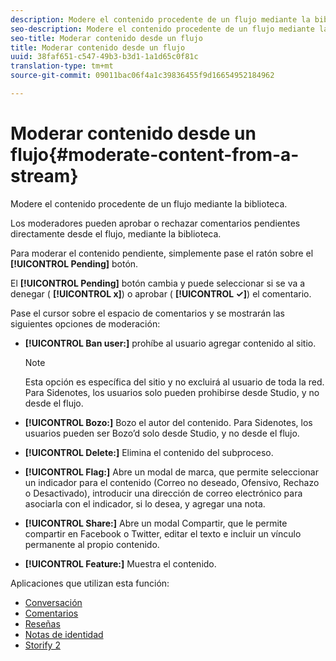 ```yaml
---
description: Modere el contenido procedente de un flujo mediante la biblioteca.
seo-description: Modere el contenido procedente de un flujo mediante la biblioteca.
seo-title: Moderar contenido desde un flujo
title: Moderar contenido desde un flujo
uuid: 38faf651-c547-49b3-b3d1-1a1d65c0f81c
translation-type: tm+mt
source-git-commit: 09011bac06f4a1c39836455f9d16654952184962

---
```



# Moderar contenido desde un flujo{#moderate-content-from-a-stream}

Modere el contenido procedente de un flujo mediante la biblioteca.

Los moderadores pueden aprobar o rechazar comentarios pendientes directamente desde el flujo, mediante la biblioteca.

Para moderar el contenido pendiente, simplemente pase el ratón sobre el **[!UICONTROL Pending]** botón.

El **[!UICONTROL Pending]** botón cambia y puede seleccionar si se va a denegar ( **[!UICONTROL x]**) o aprobar ( **[!UICONTROL ✓]**) el comentario.

Pase el cursor sobre el espacio de comentarios y se mostrarán las siguientes opciones de moderación:

* **[!UICONTROL Ban user:]** prohíbe al usuario agregar contenido al sitio.

   >[!NOTE]
   >
   >Esta opción es específica del sitio y no excluirá al usuario de toda la red. Para Sidenotes, los usuarios solo pueden prohibirse desde Studio, y no desde el flujo.

* **[!UICONTROL Bozo:]** Bozo el autor del contenido. Para Sidenotes, los usuarios pueden ser Bozo’d solo desde Studio, y no desde el flujo.
* **[!UICONTROL Delete:]** Elimina el contenido del subproceso.
* **[!UICONTROL Flag:]** Abre un modal de marca, que permite seleccionar un indicador para el contenido (Correo no deseado, Ofensivo, Rechazo o Desactivado), introducir una dirección de correo electrónico para asociarla con el indicador, si lo desea, y agregar una nota.
* **[!UICONTROL Share:]** Abre un modal Compartir, que le permite compartir en Facebook o Twitter, editar el texto e incluir un vínculo permanente al propio contenido.
* **[!UICONTROL Feature:]** Muestra el contenido.



Aplicaciones que utilizan esta función:

* [Conversación](/help/using/c-about-apps/c-chat-app/c-chat-app.md#c_chat_app)
* [Comentarios](/help/using/c-about-apps/c-comments/c-comments.md)
* [Reseñas](/help/using/c-about-apps/c-reviews-app/c-reviews-app.md#c_reviews_app)
* [Notas de identidad](/help/using/c-about-apps/c-sidenotes-app/c-sidenotes-app.md#c_sidenotes_app)
* [Storify 2](/help/using/c-about-apps/c-storify2/c-storify2.md#c_storify2)

